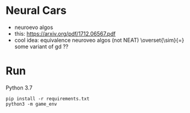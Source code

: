 # Neural Cars

- neuroevo algos
- this: https://arxiv.org/pdf/1712.06567.pdf
- cool idea: equivalence neuroveo algos (not NEAT) \overset{\sim}{=} some variant of gd ?? 

# Run
Python 3.7

```
pip install -r requirements.txt
python3 -m game_env
```
